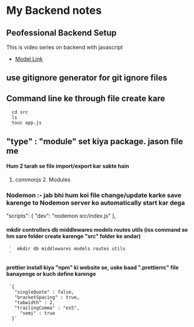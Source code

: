 # My Backend notes

## Peofessional Backend Setup

This is video series on backend with javascript

- [Model Link](https://app.eraser.io/workspace/YtPqZ1VogxGy1jzIDkzj)

## use gitignore generator for git ignore files

## Command line ke through file create kare

      cd src
      ls
      touc app.js

## "type" : "module" set kiya package. jason file me

#### Hum 2 tarah se file import/export kar sakte hain

1. commonjs 2. Modules

### Nodemon :- jab bhi hum koi file change/update karke save karenge to Nodemon server ko automatically start kar dega

"scripts": {
    "dev": "nodemon src/index.js"
  },
  


#### mkdir controllers db middlewares models routes utils (iss command se hm sare folder create karenge "src" folder ke andar)

     `  mkdir db middlewares models routes utils 
     `

#### prettier install kiya "npm" ki website se, uske baad ".prettierrc" file banayenge or kuch define karenge

     `{
       "singleQuote" : false,
       "bracketSpacing" : true,
       "tabwidth" : 2,
       "trailingComma" : "es5",
         "semi" : true
      }`


